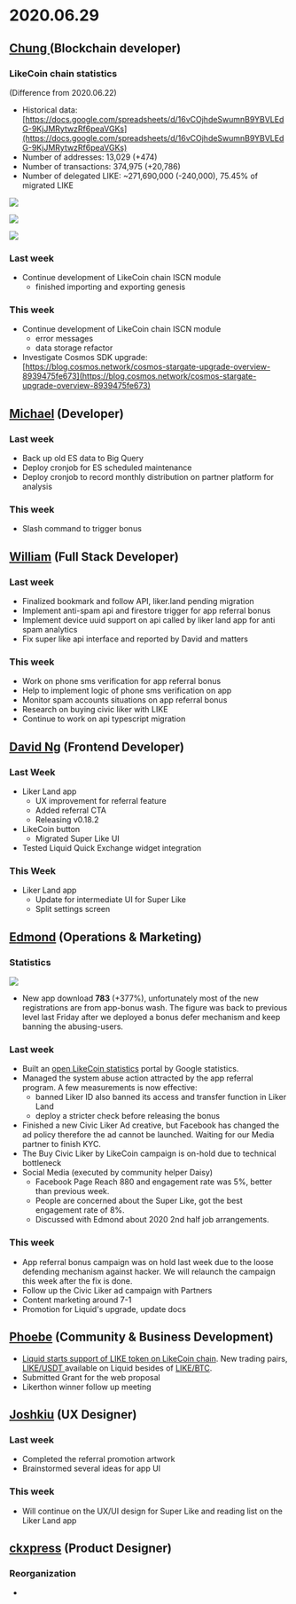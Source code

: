 # 2020.06.29



## [Chung ](https://like.co/chungwu)(Blockchain developer)

### LikeCoin chain statistics

(Difference from 2020.06.22)

* Historical data: [https://docs.google.com/spreadsheets/d/16vCOjhdeSwumnB9YBVLEdG-9KjJMRytwzRf6peaVGKs](https://docs.google.com/spreadsheets/d/16vCOjhdeSwumnB9YBVLEdG-9KjJMRytwzRf6peaVGKs)
* Number of addresses: 13,029 (+474)
* Number of transactions: 374,975 (+20,786)
* Number of delegated LIKE: \~271,690,000 (-240,000), 75.45% of migrated LIKE

![](<../../../../.gitbook/assets/image (26).png>)

![](<../../../../.gitbook/assets/image (17).png>)

![](<../../../../.gitbook/assets/image (92).png>)

### Last week

* Continue development of LikeCoin chain ISCN module
  * finished importing and exporting genesis

### This week

* Continue development of LikeCoin chain ISCN module
  * error messages
  * data storage refactor
* Investigate Cosmos SDK upgrade: [https://blog.cosmos.network/cosmos-stargate-upgrade-overview-8939475fe673](https://blog.cosmos.network/cosmos-stargate-upgrade-overview-8939475fe673)

## [Michael](httsp://like.co/michaelcheung) (Developer)

### Last week

* Back up old ES data to Big Query
* Deploy cronjob for ES scheduled maintenance
* Deploy cronjob to record monthly distribution on partner platform for analysis

### This week

* Slash command to trigger bonus

## [William](https://like.co/williamchong007) (Full Stack Developer)

### Last week

* Finalized bookmark and follow API, liker.land pending migration
* Implement anti-spam api and firestore trigger for app referral bonus
* Implement device uuid support on api called by liker land app for anti spam analytics
*   Fix super like api interface and reported by David and matters



### This week

* Work on phone sms verification for app referral bonus
* Help to implement logic of phone sms verification on app
* Monitor spam accounts situations on app referral bonus
* Research on buying civic liker with LIKE
* Continue to work on api typescript migration

## [David Ng](https://github.com/nwingt) (Frontend Developer)

### Last Week

* Liker Land app
  * UX improvement for referral feature
  * Added referral CTA
  * Releasing v0.18.2
* LikeCoin button
  * Migrated Super Like UI
* Tested Liquid Quick Exchange widget integration

### This Week

* Liker Land app
  * Update for intermediate UI for Super Like
  * Split settings screen

## [E**dmond**](https://like.co/edmondyu) **(Operations & Marketing)**

### **Statistics**

![](<../../../../.gitbook/assets/image (66).png>)

* New app download **783** (+377%), unfortunately most of the new registrations are from app-bonus wash.  The figure was back to previous level last Friday after we deployed a bonus defer mechanism and keep banning the abusing-users.

### **Last week**

* Built an [open LikeCoin statistics](https://datastudio.google.com/u/0/reporting/e6168171-b61d-4871-b39f-7b6308f2facc/page/qgR) portal by Google statistics.
* Managed the system abuse action attracted by the app referral program.  A few measurements is now effective:
  * banned Liker ID also banned its access and transfer function in Liker Land
  * deploy a stricter check before releasing the bonus
* Finished a new Civic Liker Ad creative, but Facebook has changed the ad policy therefore the ad cannot be launched.  Waiting for our Media partner to finish KYC.
* The Buy Civic Liker by LikeCoin campaign is on-hold due to technical bottleneck&#x20;
* Social Media (executed by community helper Daisy)
  * Facebook Page Reach 880 and engagement rate was 5%, better than previous week.
  * People are concerned about the Super Like, got the best engagement rate of 8%.
  * Discussed with Edmond about 2020 2nd half job arrangements.

### This week

* App referral bonus campaign was on hold last week due to the loose defending mechanism against hacker.  We will relaunch the campaign this week after the fix is done.
* Follow up the Civic Liker ad campaign with Partners
* Content marketing around 7-1
* Promotion for Liquid's upgrade, update docs

## [Phoebe](https://like.co/phoebe\_fb) (Community & Business Development) <a href="#fbf6" id="fbf6"></a>

* [Liquid starts support of LIKE token on LikeCoin chain](https://medium.com/likecoin/liquid-is-supporting-the-new-likecoin-upgrade-b642526521fd). New trading pairs, [LIKE/USDT ](https://app.liquid.com/exchange/LIKEUSDT)available on Liquid besides of [LIKE/BTC](https://app.liquid.com/exchange/LIKEBTC).
* Submitted Grant for the web proposal
* Likerthon winner follow up meeting

## [Joshkiu](https://like.co/joshkiu) (UX Designer)

### Last week

* Completed the referral promotion artwork
* Brainstormed several ideas for app UI

### This week

* Will continue on the UX/UI design for Super Like and reading list on the Liker Land app

## [ckxpress](https://like.co/ckxpress) (Product Designer) <a href="#fbf6" id="fbf6"></a>

### Reorganization

*
